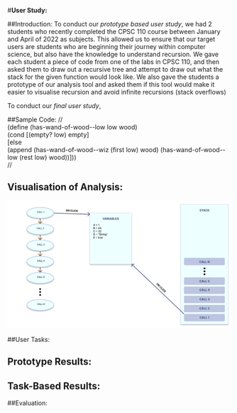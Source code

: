 #**User Study:**

##Introduction: 
To conduct our *prototype based user study*, we had 2 students who recently completed the CPSC 110 course between
January and April of 2022 as subjects. This allowed us to ensure that our target users are students who are beginning their journey 
within computer science, but also have the knowledge to understand recursion. We gave each student a piece of code from
one of the labs in CPSC 110, and then asked them to draw out a recursive tree and attempt to draw out what the stack for
the given function would look like. We also gave the students a prototype of our analysis tool and asked them if this
tool would make it easier to visualise recursion and avoid infinite recursions (stack overflows)


To conduct our *final user study*,


##Sample Code:
// <br>
(define (has-wand-of-wood--low low wood) <br>
(cond [(empty? low) empty] <br>
[else <br>
(append (has-wand-of-wood--wiz (first low) wood) (has-wand-of-wood--low (rest low) wood))])) <br>
//


## Visualisation of Analysis:

![Design](Prototype.PNG?raw=true "Design")


##User Tasks:

## Prototype Results: 


## Task-Based Results:

##Evaluation:

